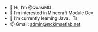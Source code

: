 - 👋 Hi, I’m @QuasiMkl
- 👀 I’m interested in Minecraft Module Dev
- 🌱 I’m currently learning Java、Ts
- 📫 Gmail: admin@mckimsetlab.net
